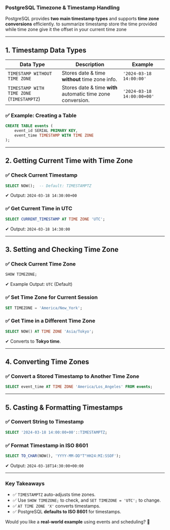 ### **PostgreSQL Timezone & Timestamp Handling**

PostgreSQL provides **two main timestamp types** and supports **time zone conversions** efficiently.
to summarize timestamp store the time provided while time zone give it the offset in your current time zone 

---

## **1. Timestamp Data Types**

|Data Type|Description|Example|
|---|---|---|
|`TIMESTAMP WITHOUT TIME ZONE`|Stores date & time **without** time zone info.|`'2024-03-18 14:00:00'`|
|`TIMESTAMP WITH TIME ZONE` (`TIMESTAMPTZ`)|Stores date & time **with** automatic time zone conversion.|`'2024-03-18 14:00:00+00'`|

### ✅ **Example: Creating a Table**

```sql
CREATE TABLE events (
    event_id SERIAL PRIMARY KEY,
    event_time TIMESTAMP WITH TIME ZONE
);
```

---

## **2. Getting Current Time with Time Zone**

### ✅ **Check Current Timestamp**

```sql
SELECT NOW();  -- Default: TIMESTAMPTZ
```

✔ Output: `2024-03-18 14:30:00+00`

### ✅ **Get Current Time in UTC**

```sql
SELECT CURRENT_TIMESTAMP AT TIME ZONE 'UTC';
```

✔ Output: `2024-03-18 14:30:00`

---

## **3. Setting and Checking Time Zone**

### ✅ **Check Current Time Zone**

```sql
SHOW TIMEZONE;
```

✔ Example Output: `UTC` (Default)

### ✅ **Set Time Zone for Current Session**

```sql
SET TIMEZONE = 'America/New_York';
```

### ✅ **Get Time in a Different Time Zone**

```sql
SELECT NOW() AT TIME ZONE 'Asia/Tokyo';
```

✔ Converts to **Tokyo time**.

---

## **4. Converting Time Zones**

### ✅ **Convert a Stored Timestamp to Another Time Zone**

```sql
SELECT event_time AT TIME ZONE 'America/Los_Angeles' FROM events;
```

---

## **5. Casting & Formatting Timestamps**

### ✅ **Convert String to Timestamp**

```sql
SELECT '2024-03-18 14:00:00+00'::TIMESTAMPTZ;
```

### ✅ **Format Timestamp in ISO 8601**

```sql
SELECT TO_CHAR(NOW(), 'YYYY-MM-DD"T"HH24:MI:SSOF');
```

✔ Output: `2024-03-18T14:30:00+00:00`

---

### **Key Takeaways**

- ✅ `TIMESTAMPTZ` auto-adjusts time zones.
- ✅ Use `SHOW TIMEZONE;` to check, and `SET TIMEZONE = 'UTC';` to change.
- ✅ `AT TIME ZONE 'X'` converts timestamps.
- ✅ PostgreSQL **defaults to ISO 8601** for timestamps.

Would you like a **real-world example** using events and scheduling? 🚀